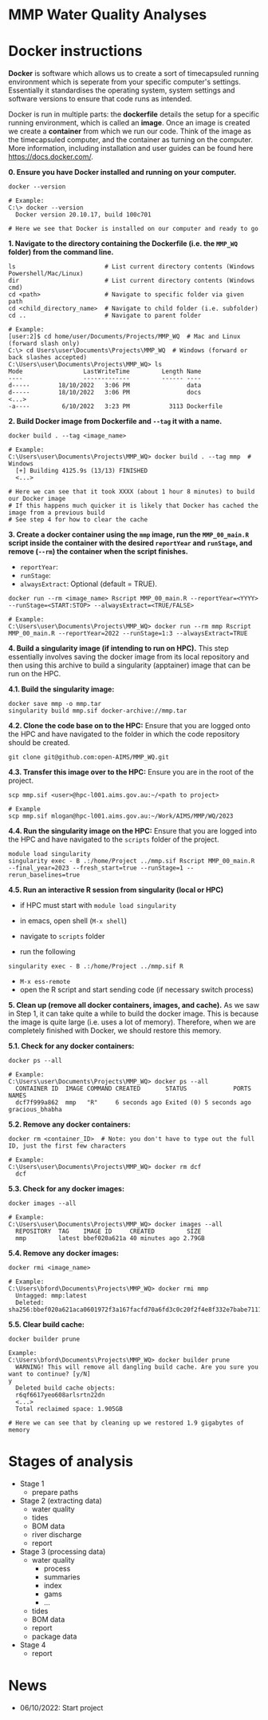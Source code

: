 MMP Water Quality Analyses
=============================

# Docker instructions

**Docker** is software which allows us to create a sort of timecapsuled running environment which is seperate from your specific computer's settings. Essentially it standardises the operating system, system settings and software versions to ensure that code runs as intended. 

Docker is run in multiple parts: the **dockerfile** details the setup for a specific running environment, which is called an **image**. Once an image is created we create a **container** from which we run our code. Think of the image as the timecapsuled computer, and the container as turning on the computer. More information, including installation and user guides can be found here https://docs.docker.com/.

**0. Ensure you have Docker installed and running on your computer.**
```console
docker --version
```
```console
# Example:
C:\> docker --version
  Docker version 20.10.17, build 100c701

# Here we see that Docker is installed on our computer and ready to go
```

**1. Navigate to the directory containing the Dockerfile (i.e. the `MMP_WQ` folder) from the command line.**

```console
ls                         # List current directory contents (Windows Powershell/Mac/Linux)
dir                        # List current directory contents (Windows cmd)
cd <path>                  # Navigate to specific folder via given path
cd <child_directory_name>  # Navigate to child folder (i.e. subfolder)
cd ..                      # Navigate to parent folder
```
```
# Example:
[user:2]$ cd home/user/Documents/Projects/MMP_WQ  # Mac and Linux (forward slash only)
C:\> cd Users\user\Documents\Projects\MMP_WQ  # Windows (forward or back slashes accepted)
C:\Users\user\Documents\Projects\MMP_WQ> ls
Mode                 LastWriteTime         Length Name
----                 -------------         ------ ----
d-----        18/10/2022   3:06 PM                data
d-----        18/10/2022   3:06 PM                docs
<...>
-a----         6/10/2022   3:23 PM           3113 Dockerfile
```

**2. Build Docker image from Dockerfile and `--tag` it with a name.**
```console
docker build . --tag <image_name>
```
```
# Example:
C:\Users\user\Documents\Projects\MMP_WQ> docker build . --tag mmp  # Windows
  [+] Building 4125.9s (13/13) FINISHED
  <...>

# Here we can see that it took XXXX (about 1 hour 8 minutes) to build our Docker image
# If this happens much quicker it is likely that Docker has cached the image from a previous build
# See step 4 for how to clear the cache
```

**3. Create a docker container using the `mmp` image, run the `MMP_00_main.R` script inside the container with the desired `reportYear` and `runStage`, and remove (`--rm`) the container when the script finishes.**

* `reportYear`: 
* `runStage`:
* `alwaysExtract`: Optional (default = TRUE). 

```console
docker run --rm <image_name> Rscript MMP_00_main.R --reportYear=<YYYY> --runStage=<START:STOP> --alwaysExtract=<TRUE/FALSE>
```
```
# Example:
C:\Users\user\Documents\Projects\MMP_WQ> docker run --rm mmp Rscript MMP_00_main.R --reportYear=2022 --runStage=1:3 --alwaysExtract=TRUE
```

**4. Build a singularity image (if intending to run on HPC).**  This
step essentially involves saving the docker image from its local
repository and then using this archive to build a singularity
(apptainer) image that can be run on the HPC.

**4.1. Build the singularity image:**

```console
docker save mmp -o mmp.tar
singularity build mmp.sif docker-archive://mmp.tar
```

**4.2. Clone the code base on to the HPC:** Ensure that you are logged
onto the HPC and have navigated to the folder in which the code
repository should be created.

```console
git clone git@github.com:open-AIMS/MMP_WQ.git
```

**4.3. Transfer this image over to the HPC:**
Ensure you are in the root of the project.

```console
scp mmp.sif <user>@hpc-l001.aims.gov.au:~/<path to project>
```
```
# Example
scp mmp.sif mlogan@hpc-l001.aims.gov.au:~/Work/AIMS/MMP/WQ/2023
```

**4.4. Run the singularity image on the HPC:** Ensure that you are
logged into the HPC and have navigated to the `scripts` folder of the
project.

```console
module load singularity
singularity exec - B .:/home/Project ../mmp.sif Rscript MMP_00_main.R --final_year=2023 --fresh_start=true --runStage=1 --rerun_baselines=true
```

**4.5. Run an interactive R session from singularity (local or HPC)**

- if HPC must start with `module load singularity`

- in emacs, open shell (`M-x shell`)
- navigate to `scripts` folder
- run the following
```console
singularity exec - B .:/home/Project ../mmp.sif R 
```
- `M-x ess-remote`
- open the R script and start sending code (if necessary switch process)


**5. Clean up (remove all docker containers, images, and cache).**
As we saw in Step 1, it can take quite a while to build the docker image. This is because the image is quite large (i.e. uses a lot of memory). Therefore, when we are completely finished with Docker, we should restore this memory. 

**5.1. Check for any docker containers:**
    
```console
docker ps --all
```
```
# Example:
C:\Users\user\Documents\Projects\MMP_WQ> docker ps --all
  CONTAINER ID  IMAGE COMMAND CREATED       STATUS             PORTS     NAMES
  dcf7f999a862  mmp   "R"     6 seconds ago Exited (0) 5 seconds ago     gracious_bhabha
```

**5.2. Remove any docker containers:**
  
```console
docker rm <container_ID>  # Note: you don't have to type out the full ID, just the first few characters
```
```
# Example:
C:\Users\user\Documents\Projects\MMP_WQ> docker rm dcf
  dcf
```

**5.3. Check for any docker images:**

```console
docker images --all
```
```
# Example:
C:\Users\user\Documents\Projects\MMP_WQ> docker images --all
  REPOSITORY  TAG    IMAGE ID     CREATED         SIZE
  mmp         latest bbef020a621a 40 minutes ago 2.79GB
```

**5.4. Remove any docker images:**
```console
docker rmi <image_name>
```
```
# Example:
C:\Users\bford\Documents\Projects\MMP_WQ> docker rmi mmp
  Untagged: mmp:latest
  Deleted: sha256:bbef020a621aca0601972f3a167facfd70a6fd3c0c20f2f4e8f332e7babe7111
```

**5.5. Clear build cache:**

```console
docker builder prune
```
```
Example:
C:\Users\bford\Documents\Projects\MMP_WQ> docker builder prune
  WARNING! This will remove all dangling build cache. Are you sure you want to continue? [y/N]
y
  Deleted build cache objects:
  r6qf6617yeo608arlsrtn22dn
  <...>
  Total reclaimed space: 1.905GB

# Here we can see that by cleaning up we restored 1.9 gigabytes of memory
```

# Stages of analysis

- Stage 1
  - prepare paths
- Stage 2 (extracting data)
  - water quality
  - tides
  - BOM data
  - river discharge
  - report
- Stage 3 (processing data)
  - water quality
    - process
    - summaries
    - index
    - gams
    - ...
  - tides
  - BOM data
  - report
  - package data
- Stage 4
  - report

# News
- 06/10/2022:  Start project
